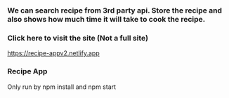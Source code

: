 ### We can search recipe from 3rd party api. Store the recipe and also shows how much time it will take to cook the recipe.


### Click here to visit the site (Not a full site)
https://recipe-appv2.netlify.app

### Recipe App  
Only run by npm install and npm start

